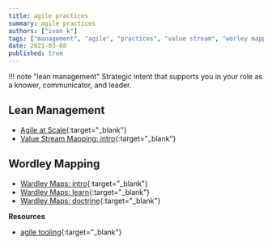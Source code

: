 ```yaml
---
title: agile practices
summary: agile practices
authors: ["ivan k"]
tags: ["management", "agile", "practices", "value stream", "worley mapping"]
date: 2021-03-08
published: true
---
```



!!! note "lean management"
    Strategic intent that supports you in your role as a knower, communicator, and leader.

## Lean Management

- [Agile at Scale][agile.scale]{:target="_blank"}
- [Value Stream Mapping: intro][vsm.intro]{:target="_blank"}

## Wordley Mapping

- [Wardley Maps: intro][wm.intro]{:target="_blank"}
- [Wardley Maps: learn][wm.learn]{:target="_blank"}
- [Wardley Maps: doctrine][wm.doctrine]{:target="_blank"}

**Resources**

- [agile tooling](agile.tools.md){:target="_blank"}

<!-- resources -->

[agile.scale]: https://kanbanize.com/
[vsm.intro]: https://kanbanize.com/lean-management/value-waste/value-stream-mapping
[wm.intro]: https://hiredthought.com/2018/09/01/intro-to-wardley-mapping
[wm.learn]: https://learnwardleymapping.com
[wm.doctrine]: https://doctrine.wardleymaps.com
